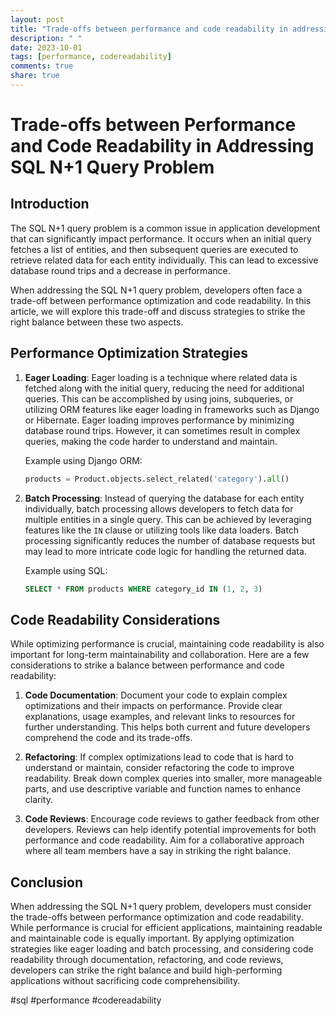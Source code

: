 ```yaml
---
layout: post
title: "Trade-offs between performance and code readability in addressing SQL N+1 query problem"
description: " "
date: 2023-10-01
tags: [performance, codereadability]
comments: true
share: true
---
```


# Trade-offs between Performance and Code Readability in Addressing SQL N+1 Query Problem

## Introduction

The SQL N+1 query problem is a common issue in application development that can significantly impact performance. It occurs when an initial query fetches a list of entities, and then subsequent queries are executed to retrieve related data for each entity individually. This can lead to excessive database round trips and a decrease in performance.

When addressing the SQL N+1 query problem, developers often face a trade-off between performance optimization and code readability. In this article, we will explore this trade-off and discuss strategies to strike the right balance between these two aspects.

## Performance Optimization Strategies

1. **Eager Loading**: Eager loading is a technique where related data is fetched along with the initial query, reducing the need for additional queries. This can be accomplished by using joins, subqueries, or utilizing ORM features like eager loading in frameworks such as Django or Hibernate. Eager loading improves performance by minimizing database round trips. However, it can sometimes result in complex queries, making the code harder to understand and maintain.

   Example using Django ORM:
   
   ```python
   products = Product.objects.select_related('category').all()
   ```

2. **Batch Processing**: Instead of querying the database for each entity individually, batch processing allows developers to fetch data for multiple entities in a single query. This can be achieved by leveraging features like the `IN` clause or utilizing tools like data loaders. Batch processing significantly reduces the number of database requests but may lead to more intricate code logic for handling the returned data.

   Example using SQL:
   
   ```sql
   SELECT * FROM products WHERE category_id IN (1, 2, 3)
   ```

## Code Readability Considerations

While optimizing performance is crucial, maintaining code readability is also important for long-term maintainability and collaboration. Here are a few considerations to strike a balance between performance and code readability:

1. **Code Documentation**: Document your code to explain complex optimizations and their impacts on performance. Provide clear explanations, usage examples, and relevant links to resources for further understanding. This helps both current and future developers comprehend the code and its trade-offs.

2. **Refactoring**: If complex optimizations lead to code that is hard to understand or maintain, consider refactoring the code to improve readability. Break down complex queries into smaller, more manageable parts, and use descriptive variable and function names to enhance clarity.

3. **Code Reviews**: Encourage code reviews to gather feedback from other developers. Reviews can help identify potential improvements for both performance and code readability. Aim for a collaborative approach where all team members have a say in striking the right balance.

## Conclusion

When addressing the SQL N+1 query problem, developers must consider the trade-offs between performance optimization and code readability. While performance is crucial for efficient applications, maintaining readable and maintainable code is equally important. By applying optimization strategies like eager loading and batch processing, and considering code readability through documentation, refactoring, and code reviews, developers can strike the right balance and build high-performing applications without sacrificing code comprehensibility.

#sql #performance #codereadability